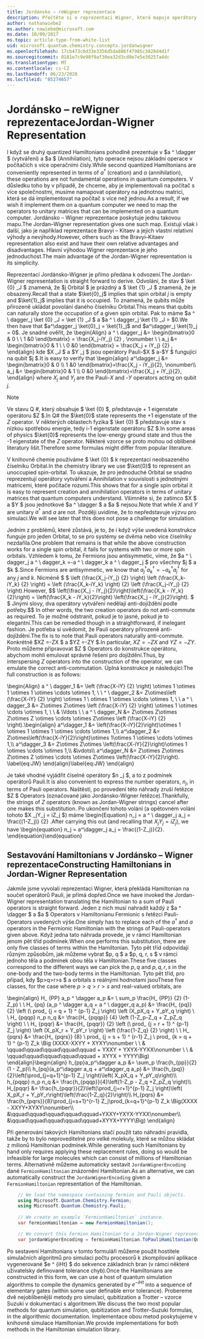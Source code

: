 ```yaml
---
title: Jordánsko – reWigner reprezentace
description: Přečtěte si o reprezentaci Wigner, která mapuje operátory Hamiltonian na jednotnou matrici, která se dá snadněji implementovat na počítač s procesorem.
author: nathanwiebe2
ms.author: nawiebe@microsoft.com
ms.date: 10/09/2017
ms.topic: article-type-from-white-list
uid: microsoft.quantum.chemistry.concepts.jordanwigner
ms.openlocfilehash: 17cb473c6d33e3356d5da886f47985c3828d4d1f
ms.sourcegitcommit: 0181e7c9e98f9af30ea32d3cd8e7e5e30257a4dc
ms.translationtype: MT
ms.contentlocale: cs-CZ
ms.lasthandoff: 06/23/2020
ms.locfileid: "85274657"
---
```

# <a name="jordan-wigner-representation"></a><span data-ttu-id="11086-103">Jordánsko – reWigner reprezentace</span><span class="sxs-lookup"><span data-stu-id="11086-103">Jordan-Wigner Representation</span></span>

<span data-ttu-id="11086-104">I když se druhý quantized Hamiltonians pohodlně prezentuje v $a ^ \dagger $ (vytváření) a $a $ (Annihilation), tyto operace nejsou základní operace v počítačích s více operačními čísly.</span><span class="sxs-lookup"><span data-stu-id="11086-104">While second quantized Hamiltonians are conveniently represented in terms of $a^\dagger$ (creation) and $a$ (annihilation), these operations are not fundamental operations in quantum computers.</span></span>
<span data-ttu-id="11086-105">V důsledku toho by v případě, že chceme, aby je implementovali na počítač s více společnostmi, musíme namapovat operátory na jednotnou matrici, která se dá implementovat na počítač s více než jednou.</span><span class="sxs-lookup"><span data-stu-id="11086-105">As a result, if we wish it implement them on a quantum computer we need to map the operators to unitary matrices that can be implemented on a quantum computer.</span></span>
<span data-ttu-id="11086-106">Jordánsko – Wigner reprezentace poskytuje jednu takovou mapu.</span><span class="sxs-lookup"><span data-stu-id="11086-106">The Jordan–Wigner representation gives one such map.</span></span>
<span data-ttu-id="11086-107">Existují však i další, jako je například reprezentace Bravyi – Kitaev a jejich vlastní relativní výhody a nevýhody.</span><span class="sxs-lookup"><span data-stu-id="11086-107">However, others such as the Bravyi–Kitaev representation also exist and have their own relative advantages and disadvantages.</span></span>
<span data-ttu-id="11086-108">Hlavní výhodou Wigner reprezentace je jeho jednoduchost.</span><span class="sxs-lookup"><span data-stu-id="11086-108">The main advantage of the Jordan-Wigner representation is its simplicity.</span></span>

<span data-ttu-id="11086-109">Reprezentací Jordánsko-Wigner je přímo předána k odvození.</span><span class="sxs-lookup"><span data-stu-id="11086-109">The Jordan-Wigner representation is straight forward to derive.</span></span>
<span data-ttu-id="11086-110">Odvolání, že stav $ \ket {0} _J $ znamená, že $j Orbital $ je prázdný a $ \ket {1} _J $ znamená, že je obsazený.</span><span class="sxs-lookup"><span data-stu-id="11086-110">Recall that a state $\ket{0}_j$ implies that spin orbital $j$ is empty and $\ket{1}_j$ implies that it is occupied.</span></span>
<span data-ttu-id="11086-111">To znamená, že qubits může přirozeně ukládat povolání daného číselníku Orbital.</span><span class="sxs-lookup"><span data-stu-id="11086-111">This means that qubits can naturally store the occupation of a given spin orbital.</span></span>
<span data-ttu-id="11086-112">Pak to máme $a ^ \ dagger_j \ket {0} _J = \ket {1} _J $ a $a ^ \ dagger_j \ket {1} _J = $0.</span><span class="sxs-lookup"><span data-stu-id="11086-112">We then have that $a^\dagger_j \ket{0}_j = \ket{1}_j$ and $a^\dagger_j \ket{1}_j = 0$.</span></span>
<span data-ttu-id="11086-113">Je snadné ověřit, že \begin{Align} a ^ \ dagger_j &= \begin{bmatrix}0 & 0 \\ \ 1 &0 \end{bmatrix} = \frac{X_j-iY_j} {2} , \nonumber \\ \\ a_j &= \begin{bmatrix}0 & 1 \\ \ 0 &0 \end{bmatrix} = \frac{X_j + iY_j} {2} , \end{align} kde $X _J $ a $Y _j $ jsou operátory Pauli-$X $ a-$Y $ fungující na qubit $j $.</span><span class="sxs-lookup"><span data-stu-id="11086-113">It is easy to verify that \begin{align} a^\dagger_j &= \begin{bmatrix}0 & 0 \\\ 1 &0 \end{bmatrix}=\frac{X_j - iY_j}{2}, \nonumber\\\\ a_j &= \begin{bmatrix}0 & 1 \\\ 0 &0 \end{bmatrix}=\frac{X_j + iY_j}{2}, \end{align} where $X_j$ and $Y_j$ are the Pauli-$X$ and -$Y$ operators acting on qubit $j$.</span></span>

>[!NOTE]
> <span data-ttu-id="11086-114">Ve stavu Q #, který obsahuje $ \ket {0} $, představuje + 1 eigenstate operátoru $Z $.</span><span class="sxs-lookup"><span data-stu-id="11086-114">In Q# the $\ket{0}$ state represents the +1 eigenstate of the $Z$ operator.</span></span> <span data-ttu-id="11086-115">V některých oblastech fyzika $ \ket {0} $ představuje stav s nízkou spotřebou energie, tedy i-1 eigenstate operátoru $Z $.</span><span class="sxs-lookup"><span data-stu-id="11086-115">In some areas of physics $\ket{0}$ represents the low-energy ground state and thus the -1 eigenstate of the $Z$ operator.</span></span> <span data-ttu-id="11086-116">Některé vzorce se proto mohou od oblíbené literatury lišit.</span><span class="sxs-lookup"><span data-stu-id="11086-116">Therefore some formulas might differ from popular literature.</span></span>

<span data-ttu-id="11086-117">V knihovně chemie používáme $ \ket {0} $ k reprezentaci neobsazeného číselníku Orbital.</span><span class="sxs-lookup"><span data-stu-id="11086-117">In the chemistry library we use $\ket{0}$ to represent an unoccupied spin-orbital.</span></span>
<span data-ttu-id="11086-118">To ukazuje, že pro jednoduché Orbital se snadno reprezentují operátory vytváření a Annihilation v souvislosti s jednotnými matricemi, které počítače rozumí.</span><span class="sxs-lookup"><span data-stu-id="11086-118">This shows that for a single spin orbital it is easy to represent creation and annihilation operators in terms of unitary matrices that quantum computers understand.</span></span>
<span data-ttu-id="11086-119">Všimněte si, že zatímco $X $ a $Y $ jsou jednotkové $a ^ \dagger $ a $a $ nejsou.</span><span class="sxs-lookup"><span data-stu-id="11086-119">Note that while $X$ and $Y$ are unitary $a^\dagger$ and $a$ are not.</span></span>
<span data-ttu-id="11086-120">Později uvidíme, že to nepředstavuje výzvu pro simulaci.</span><span class="sxs-lookup"><span data-stu-id="11086-120">We will see later that this does not pose a challenge for simulation.</span></span>

<span data-ttu-id="11086-121">Jedním z problémů, které zůstává, je to, že i když výše uvedená konstrukce funguje pro jeden Orbital, to se pro systémy se dvěma nebo více číselníky nezdařila.</span><span class="sxs-lookup"><span data-stu-id="11086-121">One problem that remains is that while the above construction works for a single spin orbital, it fails for systems with two or more spin orbitals.</span></span>
<span data-ttu-id="11086-122">Vzhledem k tomu, že Fermions jsou antisymmetic, víme, že $a ^ \ dagger_j a ^ \ dagger_k =-a ^ \ dagger_k a ^ \ dagger_j $ pro všechny $j $ a $k $.</span><span class="sxs-lookup"><span data-stu-id="11086-122">Since Fermions are antisymmetic, we know that $a^\dagger_j a^\dagger_k = - a^\dagger_k a^\dagger_j$ for any $j$ and $k$.</span></span>
<span data-ttu-id="11086-123">Nicméně $ $ \left (\frac{X_j-iY_j} {2} \right) \left (\frac{X_k-iY_k} {2} \right) = \left (\frac{X_k-iY_k} \right) {2} \left (\frac{X_j-iY_j} {2} \right).</span><span class="sxs-lookup"><span data-stu-id="11086-123">However, $$ \left(\frac{X_j - iY_j}{2}\right)\left(\frac{X_k - iY_k}{2}\right) = \left(\frac{X_k - iY_k}{2}\right) \left(\frac{X_j - iY_j}{2}\right).</span></span>
<span data-ttu-id="11086-124">$ $ Jinými slovy, dva operátory vytváření nedělají anti-dojíždění podle potřeby.</span><span class="sxs-lookup"><span data-stu-id="11086-124">$$ In other words, the two creation operators do not anti-commute as required.</span></span>
<span data-ttu-id="11086-125">To je možné odstranit, pokud je to jasné, pokud je to elegantní.</span><span class="sxs-lookup"><span data-stu-id="11086-125">This can be remedied though in a straightforward, if inelegant fashion.</span></span>
<span data-ttu-id="11086-126">Je potřeba si uvědomit, že Pauli operátory přirozeně anti-dojíždění.</span><span class="sxs-lookup"><span data-stu-id="11086-126">The fix is to note that Pauli operators naturally anti-commute.</span></span>
<span data-ttu-id="11086-127">Konkrétně $XZ =-ZX $ a $YZ =-ZY $.</span><span class="sxs-lookup"><span data-stu-id="11086-127">In particular, $XZ = -ZX$ and $YZ=-ZY$.</span></span>
<span data-ttu-id="11086-128">Proto můžeme připravovat $Z $ Operators do konstrukce operátoru, abychom mohli emulovat správné řešení pro dojíždění.</span><span class="sxs-lookup"><span data-stu-id="11086-128">Thus, by interspersing $Z$ operators into the construction of the operator, we can emulate the correct anti-commutation.</span></span>
<span data-ttu-id="11086-129">Úplná konstrukce je následující:</span><span class="sxs-lookup"><span data-stu-id="11086-129">The full construction is as follows:</span></span> 

<span data-ttu-id="11086-130">\begin{Align} a ^ \ dagger_1 &= \left (\frac{X-iY} {2} \right) \otimes 1 \otimes 1 \otimes 1 \otimes \cdots \otimes 1, \\ \\ ^ \ dagger_2 &= Z\otimes\left (\frac{X-iY} {2} \right) \otimes 1 \ otimes 1 \otimes \cdots \otimes 1, \\ \\ a ^ \ dagger_3 &= Z\otimes Z\otimes \left (\frac{X-iY} {2} \right) \otimes 1 \otimes \cdots \otimes 1, \\ \\ & \Vdots \\ \\ a ^ \ dagger_N &= Z\otimes Z\otimes Z\otimes Z \otimes \cdots \otimes Z\otimes \left (\frac{X-iY} {2} \right).</span><span class="sxs-lookup"><span data-stu-id="11086-130">\begin{align} a^\dagger_1 &= \left(\frac{X-iY}{2}\right)\otimes 1 \otimes 1 \otimes 1 \otimes \cdots \otimes 1,\\\\ a^\dagger_2 &= Z\otimes\left(\frac{X-iY}{2}\right)\otimes 1\otimes 1 \otimes \cdots \otimes 1,\\\\ a^\dagger_3 &= Z\otimes Z\otimes \left(\frac{X-iY}{2}\right)\otimes 1 \otimes \cdots \otimes 1,\\\\ &\vdots\\\\ a^\dagger_N &= Z\otimes Z\otimes Z\otimes Z \otimes \cdots \otimes Z\otimes \left(\frac{X-iY}{2}\right).</span></span> <span data-ttu-id="11086-131">\label{eq:JW} \end{align}</span><span class="sxs-lookup"><span data-stu-id="11086-131">\label{eq:JW} \end{align}</span></span>

<span data-ttu-id="11086-132">Je také vhodné vyjádřit číselné operátory $n _j $, a to z podmínek operátorů Pauli.</span><span class="sxs-lookup"><span data-stu-id="11086-132">It is also convenient to express the number operators, $n_j$, in terms of Pauli operators.</span></span>
<span data-ttu-id="11086-133">Naštěstí, po provedení této náhrady zruší řetězce $Z $ Operators (označované jako Jordánsko-Wigner řetězce).</span><span class="sxs-lookup"><span data-stu-id="11086-133">Thankfully, the strings of $Z$ operators (known as Jordan-Wigner strings) cancel after one makes this substitution.</span></span>
<span data-ttu-id="11086-134">Po ukončení tohoto volání (a opětovném volání tohoto $X _jY_j = iZ_j $) máme \begin{Equation} n_j = a ^ \ dagger_j a_j = \frac{(1-Z_j)} {2} .</span><span class="sxs-lookup"><span data-stu-id="11086-134">After carrying this out (and recalling that $X_jY_j=iZ_j$), we have \begin{equation} n_j = a^\dagger_j a_j = \frac{(1-Z_j)}{2}.</span></span>
<span data-ttu-id="11086-135">\end{equation}</span><span class="sxs-lookup"><span data-stu-id="11086-135">\end{equation}</span></span>


## <a name="constructing-hamiltonians-in-jordan-wigner-representation"></a><span data-ttu-id="11086-136">Sestavování Hamiltonians v Jordánsko – Wigner reprezentace</span><span class="sxs-lookup"><span data-stu-id="11086-136">Constructing Hamiltonians in Jordan-Wigner Representation</span></span>

<span data-ttu-id="11086-137">Jakmile jsme vyvolali reprezentaci Wigner, která překládá Hamiltonian na součet operátorů Pauli, je přímá dopřed.</span><span class="sxs-lookup"><span data-stu-id="11086-137">Once we have invoked the Jordan-Wigner representation translating the Hamiltonian to a sum of Pauli operators is straight forward.</span></span>
<span data-ttu-id="11086-138">Jeden z nich musí nahradit každý z $a ^ \dagger $ a $a $ Operators v Hamiltonianu Fermionic s řetězci Pauli-Operators uvedených výše.</span><span class="sxs-lookup"><span data-stu-id="11086-138">One simply has to replace each of the $a^\dagger$ and $a$ operators in the Fermionic Hamiltonian with the strings of Pauli-operators given above.</span></span>
<span data-ttu-id="11086-139">Když jedna tato náhrada provede, je v rámci Hamiltonian jenom pět tříd podmínek.</span><span class="sxs-lookup"><span data-stu-id="11086-139">When one performs this substitution, there are only five classes of terms within the Hamiltonian.</span></span>
<span data-ttu-id="11086-140">Tyto pět tříd odpovídají různým způsobům, jak můžeme vybrat $p, q $ a $p, q, r, s $ v rámci jednoho těla a podmínek obou těla v Hamiltonian.</span><span class="sxs-lookup"><span data-stu-id="11086-140">These five classes correspond to the different ways we can pick the $p,q$ and $p,q,r,s$ in the one-body and the two-body terms in the Hamiltonian.</span></span>
<span data-ttu-id="11086-141">Tyto pět tříd, pro případ, kdy $p>q>r>s $ a orbitals s reálnými hodnotami jsou</span><span class="sxs-lookup"><span data-stu-id="11086-141">These five classes, for the case where $p>q>r>s$ and real-valued orbitals, are</span></span>

<span data-ttu-id="11086-142">\begin{align} H_ {PP} a_p ^ \dagger a_p &= \ sum_p \frac{H_ {PP}} {2} (1-Z_p) \\ \\ H_ {pq} (a_p ^ \dagger a_q + a ^ \ dagger_q a_p) &= \frac{H_ {pq}} {2} \left (\ prod_ {j = q + 1} ^ {p-1} Z_j \right) \left (X_pX_q + Y_pY_q \right) \\ \\ H_ {pqqp} n_p n_q &= \frac{H_ {pqqp}} {4} \left (1-Z_p-Z_q + Z_pZ_q \right) \\ \\ H_ {pqqr} &= \frac{H_ {pqqr}} {2} \left (\ prod_ {j = r + 1} ^ {p-1} Z_j \right) \left (X_pX_r + Y_pY_r \right) \left (\frac{1-Z_q} {2} \right) \\ \\ H_ {pqrs} &= \frac{H_ {pqrs}} {8} \ prod_ {j = s + 1} ^ {r-1} Z_j \ prod_ {k = q + 1} ^ {p-1} Z_k \Big (XXXX-XXYY + XYXY\nonumber \\ \\ & \qquad\qquad\qquad\qquad\qquad + YXXY + YXYX-YYXX\nonumber \\ \\ & \qquad\qquad\qquad\qquad\qquad + XYYX + YYYY\Big) \end{align}</span><span class="sxs-lookup"><span data-stu-id="11086-142">\begin{align} h_{pp}a_p^\dagger a_p &= \sum_p \frac{h_{pp}}{2}(1 - Z_p)\\\\ h_{pq}(a_p^\dagger a_q + a^\dagger_q a_p) &= \frac{h_{pq}}{2}\left(\prod_{j=q+1}^{p-1} Z_j \right)\left( X_pX_q + Y_pY_q\right)\\\\ h_{pqqp} n_p n_q &=  \frac{h_{pqqp}}{4}\left(1-Z_p - Z_q +Z_pZ_q \right)\\\\ H_{pqqr} &= \frac{h_{pqqr}}{2}\left(\prod_{j=r+1}^{p-1} Z_j \right)\left( X_pX_r + Y_pY_r\right)\left(\frac{1-Z_q}{2}\right)\\\\ H_{pqrs} &= \frac{h_{pqrs}}{8}\prod_{j=s+1}^{r-1} Z_j\prod_{k=q+1}^{p-1} Z_k \Big(XXXX - XXYY+XYXY\nonumber\\\\ &\qquad\qquad\qquad\qquad\qquad+YXXY+YXYX-YYXX\nonumber\\\\ &\qquad\qquad\qquad\qquad\qquad+XYYX+YYYY\Big) \end{align}</span></span>

<span data-ttu-id="11086-143">Při generování takových Hamiltonians stačí použít tato náhradní pravidla, takže by to bylo neproveditelné pro velké molekuly, které se můžou skládat z milionů Hamiltonian podmínek.</span><span class="sxs-lookup"><span data-stu-id="11086-143">While generating such Hamiltonians by hand only requires applying these replacement rules, doing so would be infeasible for large molecules which can consist of millions of Hamiltonian terms.</span></span>
<span data-ttu-id="11086-144">Alternativně můžeme automaticky sestavit `JordanWignerEncoding` dané `FermionHamiltonian` znázornění Hamiltonian.</span><span class="sxs-lookup"><span data-stu-id="11086-144">As an alternative, we can automatically construct the `JordanWignerEncoding` given a `FermionHamiltonian` representation of the Hamiltonian.</span></span>

```csharp
    // We load the namespace containing fermion and Pauli objects. 
    using Microsoft.Quantum.Chemistry.Fermion;
    using Microsoft.Quantum.Chemistry.Pauli;
    
    // We create an example `FermionHamiltonian` instance.
    var fermionHamiltonian = new FermionHamiltonian();

    // We convert this Fermion Hamiltonian to a Jordan-Wigner representation.
    var jordanWignerEncoding = fermionHamiltonian.ToPauliHamiltonian(QubitEncoding.JordanWigner);
```

<span data-ttu-id="11086-145">Po sestavení Hamiltonians v tomto formuláři můžeme použít hostitele simulačních algoritmů pro simulaci počtu procesorů k zkompilování aplikace vygenerované $e ^ {iHt} $ do sekvence základních bran (v rámci některé uživatelsky definované tolerance chyb).</span><span class="sxs-lookup"><span data-stu-id="11086-145">Once the Hamiltonians are constructed in this form, we can use a host of quantum simulation algorithms to compile the dynamics generated by $e^{-iHt}$ into a sequence of elementary gates (within some user definable error tolerance).</span></span>
<span data-ttu-id="11086-146">Probereme dvě nejoblíbenější metody pro simulaci, qubitization a Trotter – vzorce Suzuki v dokumentaci s algoritmem.</span><span class="sxs-lookup"><span data-stu-id="11086-146">We discuss the two most popular methods for quantum simulation, qubitization and Trotter–Suzuki formulas, in the algorithmic documentation.</span></span> <span data-ttu-id="11086-147">Implementace obou metod poskytujeme v knihovně simulace Hamiltonian.</span><span class="sxs-lookup"><span data-stu-id="11086-147">We provide implementations for both methods in the Hamiltonian simulation library.</span></span>
